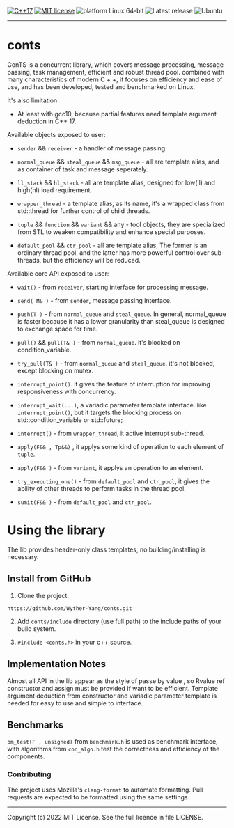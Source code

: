 [![C++17](https://img.shields.io/badge/dialect-C%2B%2B17-blue)](https://en.cppreference.com/w/cpp/17)
[![MIT license](https://img.shields.io/github/license/max0x7ba/atomic_queue)](https://github.com/max0x7ba/atomic_queue/blob/master/LICENSE)
![platform Linux 64-bit](https://img.shields.io/badge/platform-Linux%2064--bit-yellow)
![Latest release](https://img.shields.io/github/v/tag/max0x7ba/atomic_queue?label=latest%20release)
![Ubuntu](https://github.com/max0x7ba/atomic_queue/workflows/Ubuntu%20continuous%20integration/badge.svg)

---

# conts

ConTS is a concurrent library, which covers message processing, message passing, task management, efficient and robust thread pool. combined with many characteristics of modern C + +, it focuses on efficiency and ease of use, and has been developed, tested and benchmarked on Linux.

It's also limitation:

* At least with gcc10, because partial features need template argument deduction in C++ 17.

Available objects exposed to user:

* `sender` && `receiver` - a handler of message passing.

* `normal_queue` && `steal_queue` && `msg_queue` - all are template alias, and as container of task and message seperately.

* `ll_stack` && `hl_stack` - all are template alias, designed for low(ll) and high(hl) load requirement.

* `wrapper_thread` - a template alias, as its name, it's a wrapped class from std::thread for further control of child threads.

* `tuple` && `function` && `variant` && any - tool objects, they are specialized from STL to weaken compatibility and enhance special purposes.

* `default_pool` && `ctr_pool` - all are template alias, The former is an ordinary thread pool, and the latter has more powerful control over sub-threads, but the efficiency will be reduced.

Available core API exposed to user:

* `wait()` - from `receiver`, starting interface for processing message.

* `send(_M& )`  - from `sender`, message passing interface.

* `push(T )` - from `normal_queue` and `steal_queue`. In general, normal_queue is faster because it has a lower granularity than steal_queue is  designed to exchange space for time.

* `pull()` && `pull(T& )` - from `normal_queue`. it's blocked on condition_variable.

* `try_pull(T& )` - from `normal_queue` and `steal_queue`. it's not blocked, except blocking on mutex.

* `interrupt_point()`. it gives the feature of interruption for improving responsiveness with concurrency.

* `interrupt_wait(...)`, a variadic parameter template interface. like `interrupt_point()`, but it targets the blocking process on std::condition_variable or std::future;

* `interrupt()` - from `wrapper_thread`, it active interrupt sub-thread.

* `apply(F&& , Tp&&)` , it applys some kind of operation to each element of `tuple`.

* `apply(F&& )` - from `variant`, it applys an operation to an element.

* `try_executing_one()` - from `default_pool` and `ctr_pool`, it gives the ability of other threads to perform tasks in the thread pool.

* `sumit(F&& )` - from `default_pool` and `ctr_pool`.

# Using the library
The lib provides header-only class templates, no building/installing is necessary.

## Install from GitHub
1. Clone the project:
```
https://github.com/Wyther-Yang/conts.git
```
2. Add `conts/include` directory (use full path) to the include paths of your build system.

3. `#include <conts.h>` in your c++ source.

## Implementation Notes
Almost all API in the lib appear as the style of passe by value , so Rvalue ref constructor and assign must be provided if want to be efficient. Template argument deduction from constructor and variadic parameter template is needed for easy to use and simple to interface.

## Benchmarks
`bm_test(F , unsigned)` from `benchmark.h` is used as benchmark interface, with algorithms from `con_algo.h` test the correctness and efficiency of the components. 

### Contributing
The project uses Mozilla's `clang-format` to automate formatting. Pull requests are expected to be formatted using the same settings.

---

Copyright (c) 2022  MIT License. See the full licence in file LICENSE.
